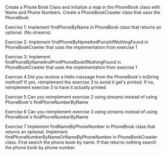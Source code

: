 Create a Phone Book Class and initialize a map in the PhoneBook class with Name and Phone Numbers.
Create a PhoneBookCrawler class that uses the PhoneBook

Exercise 1:
Implement findPhoneByName in PhoneBook class that returns an optional. (No streams)

Exercise 2:
Implement findPhoneByNameAndPunishIfNothingFound in PhoneBookCrawler that uses the implementation from exercise 1

Exercise 3:
Implement findPhoneByNameAndPrintPhoneBookIfNothingFound in PhoneBookCrawler that uses the implementation from exercise 1

Exercise 4
Did you receive a Hello message from the PhoneBook's toString method? If yes, reimplement the exercise 3 to avoid it get's printed. If no, reimplement exercise 3 to have it actually printed.

Exercise 5
Can you reimplement exercise 2 using streams instead of using PhoneBook's findPhoneNumberByName

Exercise 6
Can you reimplement exercise 3 using streams instead of using PhoneBook's findPhoneNumberByName

Exercise 7
Implement findNameByPhoneNumber in PhoneBook class that returns an optional. Implement findPhoneNumberByNameOrNameByPhoneNumber in PhoneBookCrawler class. First search the phone book by name. If that returns nothing search the phone book by phone number.

